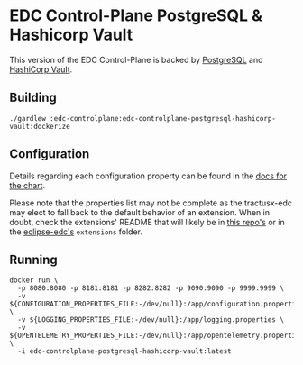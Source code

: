 # EDC Control-Plane PostgreSQL & Hashicorp Vault

This version of the EDC Control-Plane is backed by [PostgreSQL](https://www.postgresql.org/) and [HashiCorp Vault](https://www.vaultproject.io/docs).

## Building

```shell
./gardlew :edc-controlplane:edc-controlplane-postgresql-hashicorp-vault:dockerize
```

## Configuration

Details regarding each configuration property can be found in the [docs for the chart](../../charts/tractusx-connector/README.md).

Please note that the properties list may not be complete as the tractusx-edc may elect to fall back to the default behavior of an
extension. When in doubt, check the extensions' README that will likely be in [this repo's](../../edc-extensions) or in the [eclipse-edc's](https://github.com/eclipse-edc/Connector/tree/main/extensions)
`extensions` folder.

## Running

```shell
docker run \
  -p 8080:8080 -p 8181:8181 -p 8282:8282 -p 9090:9090 -p 9999:9999 \
  -v ${CONFIGURATION_PROPERTIES_FILE:-/dev/null}:/app/configuration.properties \
  -v ${LOGGING_PROPERTIES_FILE:-/dev/null}:/app/logging.properties \
  -v ${OPENTELEMETRY_PROPERTIES_FILE:-/dev/null}:/app/opentelemetry.properties \
  -i edc-controlplane-postgresql-hashicorp-vault:latest
```
